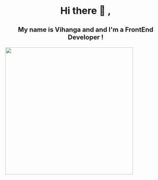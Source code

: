 

<H3 style="text-align:center; font-size:30px;">Hi there 👋 ,</div>

<H3 style="text-align:center; font-size:20px;">My name is Vihanga and and I'm a FrontEnd Developer !</h3>



<img src="https://netbramha.com/wp-content/uploads/2016/12/front-end-developers-openings-1.gif" width="400px"/>

<p align="left">

